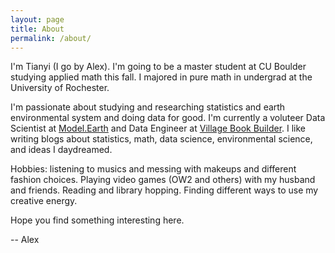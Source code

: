 ```yaml
---
layout: page
title: About
permalink: /about/
---
```


I'm Tianyi (I go by Alex). I'm going to be a master student at CU Boulder studying applied math this fall. I majored in pure math in undergrad at the University of Rochester.

I'm passionate about studying and researching statistics and earth environmental system and doing data for good. I'm currently a voluteer Data Scientist at [Model.Earth](https://model.earth/community/) and Data Engineer at [Village Book Builder](https://joinourvillage.org/). I like writing blogs about statistics, math, data science, environmental science, and ideas I daydreamed.

Hobbies: listening to musics and messing with makeups and different fashion choices. Playing video games (OW2 and others) with my husband and friends. Reading and library hopping. Finding different ways to use my creative energy.

Hope you find something interesting here.

-- Alex
